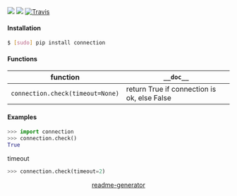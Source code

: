 <!--
https://pypi.org/project/readme-generator/
-->

[![](https://img.shields.io/pypi/pyversions/connection.svg?longCache=True)](https://pypi.org/project/connection/)
[![](https://img.shields.io/pypi/v/connection.svg?maxAge=3600)](https://pypi.org/project/connection/)
[![Travis](https://api.travis-ci.org/looking-for-a-job/connection.py.svg?branch=master)](https://travis-ci.org/looking-for-a-job/connection.py/)

#### Installation
```bash
$ [sudo] pip install connection
```

#### Functions
function|`__doc__`
-|-
`connection.check(timeout=None)` |return True if connection is ok, else False

#### Examples
```python
>>> import connection
>>> connection.check()
True
```

timeout
```python
>>> connection.check(timeout=2)
```

<p align="center">
    <a href="https://pypi.org/project/readme-generator/">readme-generator</a>
</p>